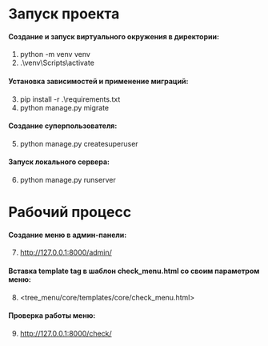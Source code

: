 # Запуск проекта
#### Создание и запуск виртуального окружения в директории:
1. python -m venv venv
2. .\venv\Scripts\activate
   
#### Установка зависимостей и применение миграций:
3. pip install -r .\requirements.txt
4. python manage.py migrate
   
#### Создание суперпользователя:
5. python manage.py createsuperuser
   
#### Запуск локального сервера:
6. python manage.py runserver

# Рабочий процесс
#### Создание меню в админ-панели:
7. <http://127.0.0.1:8000/admin/>
	
#### Вставка template tag в шаблон check_menu.html со своим параметром меню:
8. <tree_menu/core/templates/core/check_menu.html>
	
#### Проверка работы меню:
9. <http://127.0.0.1:8000/check/>
 
